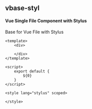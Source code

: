## vbase-styl
#### Vue Single File Component with Stylus
Base for Vue File with Stylus
```vue
<template>
	<div>

	</div>
</template>

<script>
	export default {
		${0}
	}
</script>

<style lang="stylus" scoped>

</style>
```